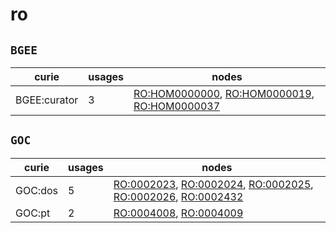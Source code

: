 # ro

## `BGEE`

| curie        |   usages | nodes                                                                                                                                                               |
|--------------|----------|---------------------------------------------------------------------------------------------------------------------------------------------------------------------|
| BGEE:curator |        3 | [RO:HOM0000000](https://bioregistry.io/RO:HOM0000000), [RO:HOM0000019](https://bioregistry.io/RO:HOM0000019), [RO:HOM0000037](https://bioregistry.io/RO:HOM0000037) |

## `GOC`

| curie   |   usages | nodes                                                                                                                                                                                                                                               |
|---------|----------|-----------------------------------------------------------------------------------------------------------------------------------------------------------------------------------------------------------------------------------------------------|
| GOC:dos |        5 | [RO:0002023](https://bioregistry.io/RO:0002023), [RO:0002024](https://bioregistry.io/RO:0002024), [RO:0002025](https://bioregistry.io/RO:0002025), [RO:0002026](https://bioregistry.io/RO:0002026), [RO:0002432](https://bioregistry.io/RO:0002432) |
| GOC:pt  |        2 | [RO:0004008](https://bioregistry.io/RO:0004008), [RO:0004009](https://bioregistry.io/RO:0004009)                                                                                                                                                    |

